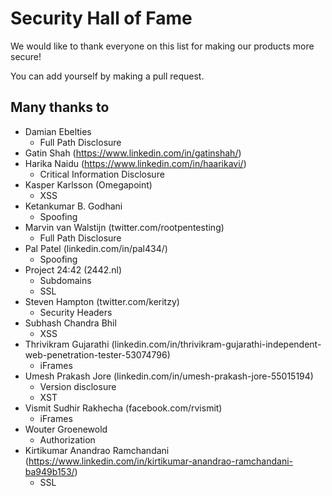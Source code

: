 # Security Hall of Fame
We would like to thank everyone on this list for making our products more secure!

You can add yourself by making a pull request.

## Many thanks to

 * Damian Ebelties
   * Full Path Disclosure
 * Gatin Shah (https://www.linkedin.com/in/gatinshah/)
 * Harika Naidu  (https://www.linkedin.com/in/haarikavi/)
   * Critical Information Disclosure
 * Kasper Karlsson (Omegapoint)
   * XSS
 * Ketankumar B. Godhani
   * Spoofing
 * Marvin van Walstijn (twitter.com/rootpentesting)
   * Full Path Disclosure
 * Pal Patel (linkedin.com/in/pal434/)
   * Spoofing
 * Project 24:42 (2442.nl)
   * Subdomains
   * SSL
 * Steven Hampton (twitter.com/keritzy)
   * Security Headers
 * Subhash Chandra Bhil
   * XSS
 * Thrivikram Gujarathi (linkedin.com/in/thrivikram-gujarathi-independent-web-penetration-tester-53074796)
   * iFrames
 * Umesh Prakash Jore (linkedin.com/in/umesh-prakash-jore-55015194)
   * Version disclosure
   * XST
 * Vismit Sudhir Rakhecha (facebook.com/rvismit)
   * iFrames
 * Wouter Groenewold
   * Authorization
 * Kirtikumar Anandrao Ramchandani (https://www.linkedin.com/in/kirtikumar-anandrao-ramchandani-ba949b153/)
   * SSL

